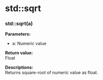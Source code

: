 # std::sqrt

### std::sqrt(a)
**Parameters:**  
- a: Numeric value

**Return value:**  
Float

**Descriptions:**  
Returns square-root of numeric value as float.